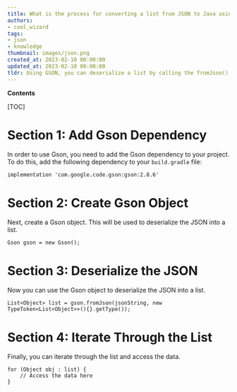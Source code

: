 ```yaml
---
title: What is the process for converting a list from JSON to Java using gson or another JSON library?
authors:
- cool_wizard
tags:
- json
- knowledge
thumbnail: images/json.png
created_at: 2023-02-10 00:00:00
updated_at: 2023-02-10 00:00:00
tldr: Using GSON, you can deserialize a list by calling the fromJson() method on a Gson instance, passing in the JSON string and the type of the list.
---
```


**Contents**

[TOC]

# Section 1: Add Gson Dependency

In order to use Gson, you need to add the Gson dependency to your project. To do this, add the following dependency to your `build.gradle` file:

```
implementation 'com.google.code.gson:gson:2.8.6'
```

# Section 2: Create Gson Object

Next, create a Gson object. This will be used to deserialize the JSON into a list.

```
Gson gson = new Gson();
```

# Section 3: Deserialize the JSON

Now you can use the Gson object to deserialize the JSON into a list.

```
List<Object> list = gson.fromJson(jsonString, new TypeToken<List<Object>>(){}.getType());
```

# Section 4: Iterate Through the List

Finally, you can iterate through the list and access the data.

```
for (Object obj : list) {
    // Access the data here
}
```
